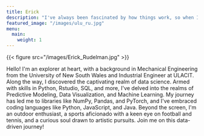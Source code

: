 ```yaml
---
title: Erick
description: "I've always been fascinated by how things work, so when I took a Python programming class in college, I was hooked. I loved how writing code helped me to think more logically and creatively. Since then, I've continued to learn new programming languages and apply my skills to a variety of projects, including data science. I'm excited to use my programming skills to build data-driven apps that will help people make better decisions!"
featured_image: "/images/ulu_ru.jpg"
menu:
  main:
    weight: 1
---
```

{{< figure src="/images/Erick_Rudelman.jpg"  >}}

Hello! I'm an explorer at heart, with a background in Mechanical Engineering from the University of New South Wales and Industrial Engineer at ULACIT. Along the way, I discovered the captivating realm of data science. Armed with skills in Python, Rstudio, SQL, and more, I've delved into the realms of Predictive Modeling, Data Visualization, and Machine Learning. My journey has led me to libraries like NumPy, Pandas, and PyTorch, and I've embraced coding languages like Python, JavaScript, and Java. Beyond the screen, I'm an outdoor enthusiast, a sports aficionado with a keen eye on football and tennis, and a curious soul drawn to artistic pursuits. Join me on this data-driven journey!
